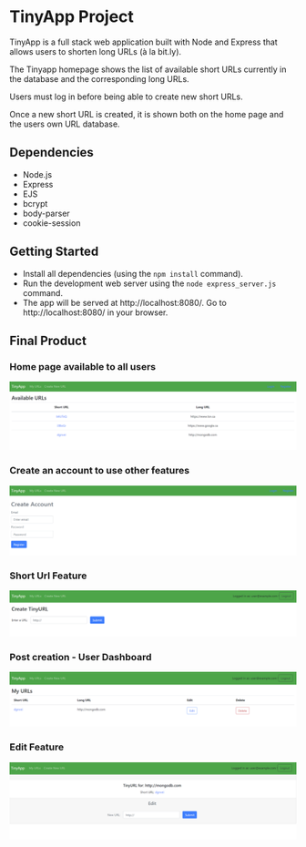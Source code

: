 # TinyApp Project

TinyApp is a full stack web application built with Node and Express that allows users to shorten long URLs (à la bit.ly).

The Tinyapp homepage shows the list of available short URLs currently in the database and the corresponding long URLs.

Users must log in before being able to create new short URLs.

Once a new short URL is created, it is shown both on the home page and the users own URL database.


## Dependencies

- Node.js
- Express
- EJS
- bcrypt
- body-parser
- cookie-session

## Getting Started

- Install all dependencies (using the `npm install` command).
- Run the development web server using the `node express_server.js` command.
- The app will be served at http://localhost:8080/. Go to http://localhost:8080/ in your browser.

## Final Product

### Home page available to all users
!["Screenshot of Home page"](https://github.com/michealap/tinyapp/blob/master/docs/home.PNG?raw=true)
### Create an account to use other features
!["Screenshot of Register page"](https://github.com/michealap/tinyapp/blob/master/docs/register.PNG?raw=true)
### Short Url Feature
!["Screenshot of Create New Url page"](https://github.com/michealap/tinyapp/blob/master/docs/create.PNG?raw=true)
### Post creation - User Dashboard
!["Screenshot of New User Dashboard"](https://github.com/michealap/tinyapp/blob/master/docs/userUrl.PNG?raw=true)
### Edit Feature
!["Screenshot of Edit page"](https://github.com/michealap/tinyapp/blob/master/docs/useredit.PNG?raw=true)
